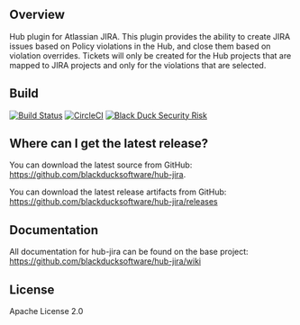 ## Overview ##
Hub plugin for Atlassian JIRA.  This plugin provides the ability to create JIRA issues based on Policy violations in the Hub, and close them based on violation overrides.  Tickets will only be created for the Hub projects that are mapped to JIRA projects and only for the violations that are selected.

## Build ##

[![Build Status](https://travis-ci.org/blackducksoftware/hub-jira.svg?branch=master)](https://travis-ci.org/blackducksoftware/hub-jira)
[![CircleCI](https://circleci.com/gh/blackducksoftware/hub-jira.svg?style=svg)](https://circleci.com/gh/blackducksoftware/hub-jira)
[![Black Duck Security Risk](https://copilot.blackducksoftware.com/github/groups/blackducksoftware/locations/hub-common/public/results/branches/master/badge-risk.svg)](https://copilot.blackducksoftware.com/github/groups/blackducksoftware/locations/hub-common/public/results/branches/master)

## Where can I get the latest release? ##
You can download the latest source from GitHub: https://github.com/blackducksoftware/hub-jira. 

You can download the latest release artifacts from GitHub: https://github.com/blackducksoftware/hub-jira/releases

## Documentation ##
All documentation for hub-jira can be found on the base project:  https://github.com/blackducksoftware/hub-jira/wiki

## License ##

Apache License 2.0
